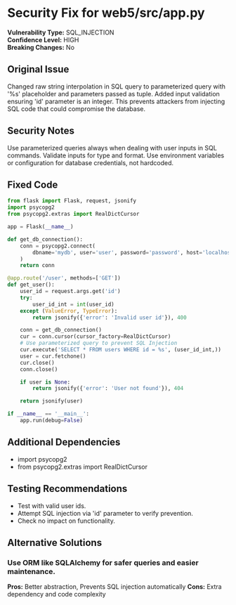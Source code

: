 # Security Fix for web5/src/app.py

**Vulnerability Type:** SQL_INJECTION  
**Confidence Level:** HIGH  
**Breaking Changes:** No

## Original Issue
Changed raw string interpolation in SQL query to parameterized query with '%s' placeholder and parameters passed as tuple. Added input validation ensuring 'id' parameter is an integer. This prevents attackers from injecting SQL code that could compromise the database.

## Security Notes
Use parameterized queries always when dealing with user inputs in SQL commands. Validate inputs for type and format. Use environment variables or configuration for database credentials, not hardcoded.

## Fixed Code
```py
from flask import Flask, request, jsonify
import psycopg2
from psycopg2.extras import RealDictCursor

app = Flask(__name__)

def get_db_connection():
    conn = psycopg2.connect(
        dbname='mydb', user='user', password='password', host='localhost'
    )
    return conn

@app.route('/user', methods=['GET'])
def get_user():
    user_id = request.args.get('id')
    try:
        user_id_int = int(user_id)
    except (ValueError, TypeError):
        return jsonify({'error': 'Invalid user id'}), 400

    conn = get_db_connection()
    cur = conn.cursor(cursor_factory=RealDictCursor)
    # Use parameterized query to prevent SQL Injection
    cur.execute('SELECT * FROM users WHERE id = %s', (user_id_int,))
    user = cur.fetchone()
    cur.close()
    conn.close()

    if user is None:
        return jsonify({'error': 'User not found'}), 404

    return jsonify(user)

if __name__ == '__main__':
    app.run(debug=False)

```

## Additional Dependencies
- import psycopg2
- from psycopg2.extras import RealDictCursor

## Testing Recommendations
- Test with valid user ids.
- Attempt SQL injection via 'id' parameter to verify prevention.
- Check no impact on functionality.

## Alternative Solutions

### Use ORM like SQLAlchemy for safer queries and easier maintenance.
**Pros:** Better abstraction, Prevents SQL injection automatically
**Cons:** Extra dependency and code complexity

